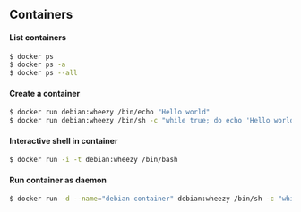 ## Containers

#### List containers

```bash
$ docker ps
$ docker ps -a
$ docker ps --all
```

#### Create a container

```bash
$ docker run debian:wheezy /bin/echo "Hello world"
$ docker run debian:wheezy /bin/sh -c "while true; do echo 'Hello world'; sleep 1; done"
```
#### Interactive shell in container

```bash
$ docker run -i -t debian:wheezy /bin/bash
```

#### Run container as daemon

```bash
$ docker run -d --name="debian container" debian:wheezy /bin/sh -c "while true; do echo 'Hello world'; sleep 1; done"
```
